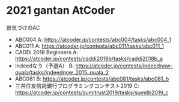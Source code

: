 # 2021 gantan AtCoder

景気づけのAC

- ABC004 A: https://atcoder.jp/contests/abc004/tasks/abc004_1
- ABC011 A: https://atcoder.jp/contests/abc011/tasks/abc011_1
- CADDi 2018 Beginners A: https://atcoder.jp/contests/caddi2018b/tasks/caddi2018b_a
- Indeedなう（予選A） B: https://atcoder.jp/contests/indeednow-quala/tasks/indeednow_2015_quala_2
- ABC081 B: https://atcoder.jp/contests/abc081/tasks/abc081_b
- 三井住友信託銀行プログラミングコンテスト2019 C: https://atcoder.jp/contests/sumitrust2019/tasks/sumitb2019_c
